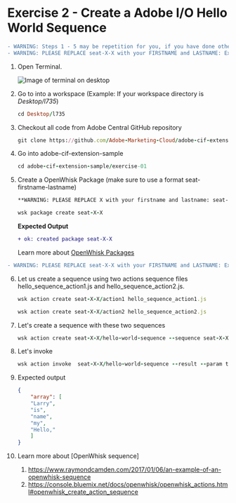 Exercise 2 - Create a Adobe I/O Hello World Sequence
===========

```diff
- WARNING: Steps 1 - 5 may be repetition for you, if you have done other exercises -
- WARNING: PLEASE REPLACE seat-X-X with your FIRSTNAME and LASTNAME: Example: seat-john-doe -
```
	
1. Open Terminal.

	![Image of terminal on desktop](https://github.com/Adobe-Marketing-Cloud/adobe-cif-extension-sample/blob/master/exercise-01/Files/Terminal.png)

2. Go to into a workspace (Example: If your workspace directory is *Desktop/l735*)
 	
	```ruby
	cd Desktop/l735
	```
	
3. Checkout all code from Adobe Central GitHub repository
	
	```ruby
	git clone https://github.com/Adobe-Marketing-Cloud/adobe-cif-extension-sample.git 
	```
	
4. Go into adobe-cif-extension-sample
	
	```ruby
	cd adobe-cif-extension-sample/exercise-01
	```
	
5. Create a OpenWhisk Package (make sure to use a format seat-firstname-lastname)
	```diff
	**WARNING: PLEASE REPLACE X with your firstname and lastname: seat-john-doe**
	```
	
	```ruby
	wsk package create seat-X-X
	```
	
	**Expected Output**
	
	```diff
	+ ok: created package seat-X-X
	```
	
	
	
	Learn more about [OpenWhisk Packages](https://github.com/apache/incubator-openwhisk/blob/master/docs/packages.md)
	
```diff
- WARNING: PLEASE REPLACE seat-X-X with your FIRSTNAME and LASTNAME: Example: seat-john-doe -
```

6. Let us create a sequence using two actions sequence files hello_sequence_action1.js and hello_sequence_action2.js.  
	
	```ruby
	wsk action create seat-X-X/action1 hello_sequence_action1.js
	```
	```ruby
	wsk action create seat-X-X/action2 hello_sequence_action2.js
	```
	
7. Let's create a sequence with these two sequences

	```ruby
	wsk action create seat-X-X/hello-world-sequence --sequence seat-X-X/action1,seat-X-X/action2
	```
	
7. Let's invoke 
	
	```ruby
	wsk action invoke  seat-X-X/hello-world-sequence --result --param text "Hello, my name is Larry"
	```
	
8. Expected output
	```json
	{
	    "array": [
		"Larry",
		"is",
		"name",
		"my",
		"Hello,"
	    ]
	}
	```
9. Learn more about [OpenWhisk sequence] 
	1. https://www.raymondcamden.com/2017/01/06/an-example-of-an-openwhisk-sequence
	2. https://console.bluemix.net/docs/openwhisk/openwhisk_actions.html#openwhisk_create_action_sequence
	
